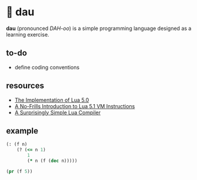 # 🎲 dau

**dau** (pronounced _DAH-oo_) is a simple programming language designed as a learning exercise.

## to-do

- define coding conventions

## resources

- [The Implementation of Lua 5.0](https://www.lua.org/doc/jucs05.pdf)
- [A No-Frills Introduction to Lua 5.1 VM Instructions](http://underpop.free.fr/l/lua/docs/a-no-frills-introduction-to-lua-5.1-vm-instructions.pdf)
- [A Surprisingly Simple Lua Compiler](https://www.inf.puc-rio.br/~roberto/docs/paper-aot-preprint.pdf)

## example

```clojure
(: (f n)
    (? (<= n 1)
        1
        (* n (f (dec n)))))

(pr (f 5))
```
